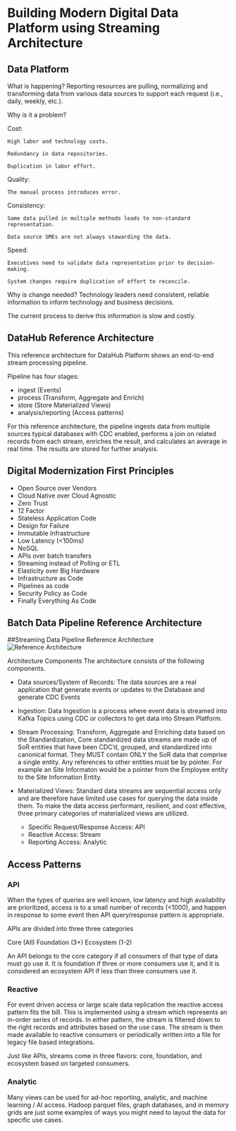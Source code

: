 # Building Modern Digital Data Platform using Streaming Architecture

## Data Platform 
What is happening? 
Reporting resources are pulling, normalizing and transforming data from various data sources to support each request (i.e., daily, weekly, etc.).​

Why is it a problem?

  Cost: 

    High labor and technology costs.​

    Redundancy in data repositories.​

    Duplication in labor effort.​

Quality: ​

    The manual process introduces error. ​

Consistency: ​

    Same data pulled in multiple methods leads to non-standard representation. ​

    Data source SMEs are not always stewarding the data.​


Speed: ​

    Executives need to validate data representation prior to decision-making.​

    System changes require duplication of effort to reconcile.​



Why is change needed? Technology leaders need consistent, reliable information to inform technology and business decisions. 

The current process to derive this information is slow and costly. 

## DataHub Reference Architecture
This reference architecture for DataHub Platform shows an end-to-end stream processing pipeline. 

Pipeline has four stages:

  - ingest (Events)
  - process (Transform, Aggregate and Enrich)
  - store (Store Materialized Views) 
  - analysis/reporting (Access patterns)

For this reference architecture, the pipeline ingests data from multiple sources typical databases with CDC enabled, performs a join on related records from each stream, enriches the result, and calculates an average in real time. The results are stored for further analysis.

## Digital Modernization First Principles

- Open Source over Vendors
- Cloud Native over Cloud Agnostic​
- Zero Trust​
- 12 Factor​
- Stateless Application Code​
- Design for Failure​
- Immutable Infrastructure​
- Low Latency (<100ms)​
- NoSQL​
- APIs over batch transfers​
- Streaming instead of Polling or ETL
- Elasticity over Big Hardware​
- Infrastructure as Code​
- Pipelines as code​
- Security Policy as Code
- Finally Everything As Code

## Batch Data Pipeline Reference Architecture



##Streaming Data Pipeline Reference Architecture
![Reference Architecture](./img/streamingarchitecture.jpg)


Architecture Components
The architecture consists of the following components.

- Data sources/System of Records: The data sources are a real application that generate events or updates to the Database and generate CDC Events

- Ingestion: Data Ingestion is a process where event data is streamed into Kafka Topics using CDC or collectors to get data into Stream Platform.

- Stream Processing: Transform, Aggregate and Enriching data based on the Standardization, Core standardized data streams are made up of SoR entities that have been CDC’d, grouped, and standardized into canonical format. They MUST contain ONLY the SoR data that comprise a single entity. Any references to other entities must be by pointer. 
For example an Site Informaton would be a pointer from the Employee entity to the Site Information Entity.

- Materialized Views: Standard data streams are sequential access only and are therefore have limited use cases for querying the data inside them. To make the data access performant, resilient, and cost effective, three primary categories of materialized views are utilized.

  - Specific Request/Response Access: API
  - Reactive Access: Stream
  - Reporting Access: Analytic

## Access Patterns

### API
When the types of queries are well known, low latency and high availability are prioritized, access is to a small number of records (<1000), and happen in response to some event then API query/response pattern is appropriate.

APIs are divided into three three categories

  Core (All)
  Foundation (3+)
  Ecosystem (1-2)

An API belongs to the core category if all consumers of that type of data must go use it. It is foundation if three or more consumers use it, and it is considered an ecosystem API if less than three consumers use it.

### Reactive
For event driven access or large scale data replication the reactive access pattern fits the bill. This is implemented using a stream which represents an in-order series of records. In either pattern, the stream is filtered down to the right records and attributes based on the use case. The stream is then made available to reactive consumers or periodically written into a file for legacy file based integrations.

Just like APIs, streams come in three flavors: core, foundation, and ecosystem based on targeted consumers.

### Analytic
Many views can be used for ad-hoc reporting, analytic, and machine learning / AI access. Hadoop parquet files, graph databases, and in memory grids are just some examples of ways you might need to layout the data for specific use cases.
